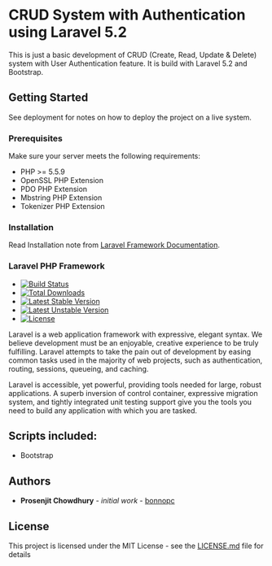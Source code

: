 # CRUD System with Authentication using Laravel 5.2

This is just a basic development of CRUD (Create, Read, Update & Delete) system with User Authentication feature. It is build with Laravel 5.2 and Bootstrap. 

## Getting Started
See deployment for notes on how to deploy the project on a live system.

### Prerequisites
Make sure your server meets the following requirements:

* PHP >= 5.5.9
* OpenSSL PHP Extension
* PDO PHP Extension
* Mbstring PHP Extension
* Tokenizer PHP Extension


### Installation
Read Installation note from [Laravel Framework Documentation](https://laravel.com/docs/5.2/installation).

### Laravel PHP Framework
* [![Build Status](https://travis-ci.org/laravel/framework.svg)](https://travis-ci.org/laravel/framework)
* [![Total Downloads](https://poser.pugx.org/laravel/framework/d/total.svg)](https://packagist.org/packages/laravel/framework)
* [![Latest Stable Version](https://poser.pugx.org/laravel/framework/v/stable.svg)](https://packagist.org/packages/laravel/framework)
* [![Latest Unstable Version](https://poser.pugx.org/laravel/framework/v/unstable.svg)](https://packagist.org/packages/laravel/framework)
* [![License](https://poser.pugx.org/laravel/framework/license.svg)](https://packagist.org/packages/laravel/framework)

Laravel is a web application framework with expressive, elegant syntax. We believe development must be an enjoyable, creative experience to be truly fulfilling. Laravel attempts to take the pain out of development by easing common tasks used in the majority of web projects, such as authentication, routing, sessions, queueing, and caching.

Laravel is accessible, yet powerful, providing tools needed for large, robust applications. A superb inversion of control container, expressive migration system, and tightly integrated unit testing support give you the tools you need to build any application with which you are tasked.

## Scripts included:
* Bootstrap

## Authors
* **Prosenjit Chowdhury** - *initial work* - [bonnopc](https://github.com/bonnopc)

## License
This project is licensed under the MIT License - see the [LICENSE.md](./LICENSE.md) file for details

